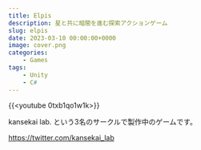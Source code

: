 ```yaml
---
title: Elpis
description: 星と共に暗闇を進む探索アクションゲーム
slug: elpis
date: 2023-03-10 00:00:00+0000
image: cover.png
categories:
    - Games
tags:
    - Unity
    - C#
---
```

{{<youtube 0txb1qo1w1k>}}

kansekai lab. という3名のサークルで製作中のゲームです。

https://twitter.com/kansekai_lab
